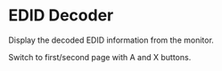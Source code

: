 # EDID Decoder

Display the decoded EDID information from the monitor.

Switch to first/second page with A and X buttons.
